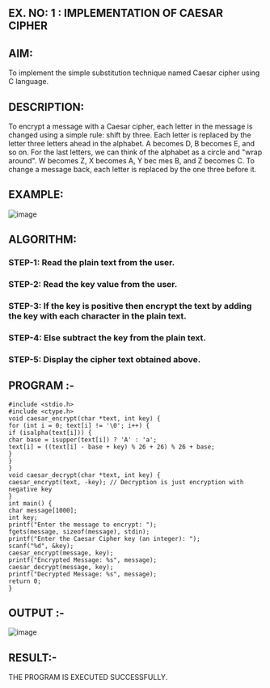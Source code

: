 ## EX. NO: 1 : IMPLEMENTATION OF CAESAR CIPHER
 

## AIM:

To implement the simple substitution technique named Caesar cipher using C language.

## DESCRIPTION:

To encrypt a message with a Caesar cipher, each letter in the message is changed using a simple rule: shift by three. Each letter is replaced by the letter three letters ahead in the alphabet. A becomes D, B becomes E, and so on. For the last letters, we can think of the
alphabet as a circle and "wrap around". W becomes Z, X becomes A, Y bec mes B, and Z
becomes C. To change a message back, each letter is replaced by the one three before it.

## EXAMPLE:



![image](https://github.com/Hemamanigandan/CNS/assets/149653568/eb9c6c43-8c80-4cdd-b9d4-91705a311c79)


## ALGORITHM:

### STEP-1: Read the plain text from the user.
### STEP-2: Read the key value from the user.
### STEP-3: If the key is positive then encrypt the text by adding the key with each character in the plain text.
### STEP-4: Else subtract the key from the plain text.
### STEP-5: Display the cipher text obtained above.


## PROGRAM :-
```
#include <stdio.h>
#include <ctype.h>
void caesar_encrypt(char *text, int key) {
for (int i = 0; text[i] != '\0'; i++) {
if (isalpha(text[i])) {
char base = isupper(text[i]) ? 'A' : 'a';
text[i] = ((text[i] - base + key) % 26 + 26) % 26 + base;
}
}
}
void caesar_decrypt(char *text, int key) {
caesar_encrypt(text, -key); // Decryption is just encryption with negative key
}
int main() {
char message[1000];
int key;
printf("Enter the message to encrypt: ");
fgets(message, sizeof(message), stdin);
printf("Enter the Caesar Cipher key (an integer): ");
scanf("%d", &key);
caesar_encrypt(message, key);
printf("Encrypted Message: %s", message);
caesar_decrypt(message, key);
printf("Decrypted Message: %s", message);
return 0;
}
```



## OUTPUT :-
![image](https://github.com/user-attachments/assets/5577af7a-9a01-4ce1-ae47-728ea4c25ff8)

## RESULT:-
THE PROGRAM IS EXECUTED SUCCESSFULLY.

